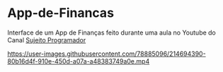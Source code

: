 # App-de-Financas
Interface de um App de Finanças feito durante uma aula no Youtube do Canal [Sujeito Programador](https://www.youtube.com/@Sujeitoprogramador/videos)




https://user-images.githubusercontent.com/78885096/214694390-80b16d4f-910e-450d-a07a-a48383749a0e.mp4

